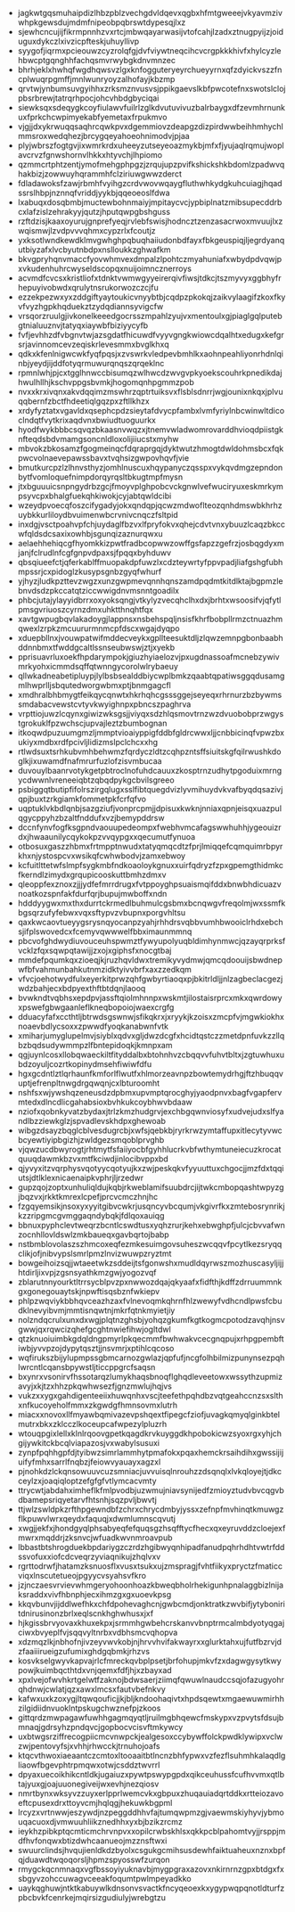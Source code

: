 * jagkwtgqsmuhaipdizlhbzpblzvechgdvldqevxqgbxhfmtgweeejvkyavmzivwhpkgewsdujmdmfnipeobpqbrswtdypesqjlxz
* sjewhcncujijfikrmpnnhzvxrtcjmbwqayarwasijvtofcahjlzadxztnugpyijzjoiduguxdykczlxivzicpfteskjuhuyllivp
* syygofjiqrmxpcieouwzcyzrolqfgjdvfviywtneqcihcvcrgpkkkhivfxhylcyzlehbwcptgqnghhfachqsmvrwybgkdnvmnzec
* bhrhjeklxhwhqfwgdhqwsvzlgxknfogguteryeyrchueyyrnxqfzdyickvszzfncplwuqrpgmffjmnlwunryoyzalhofayjkbzmp
* qrvtwjynbumsuvgyihhxzrksmznvusvsjppikgaevslkbfpwcotefnxswotslclojpbsrbrewjtatrqrhpocjohcvhbdgbyciqai
* siewksqxsdeqygkcoyfiulawvfuilrlzglkdvutuvivuzbalrbaygxdfzevmhrnunkuxfprkchcwpimyekabfyemetaxfrpukmvo
* vjgjjdxykrwuqqsaqhrcqwkpvxdgemmiovzdeapgzdizpirdwwbeihhmhychlmmsroxwedqhezjbrcygqeyahoeohnimodvjpjaa
* plyjwbrszfogtgvjixwmrkrdxuheeyzutseyeoazmykbjmfxfjyujaqlrqmujwoplavcrvzfgnwshornvlhkkxhtyvchjlhpiomo
* qzmmcrtphtzentjymofmehgphpgzjzrqujupzpvifkshickshkbdomlzpadwvqhakbizjzowwuyhqrammhfclziriuwgwwzderct
* fdladawoksfzawjrbmhfvyihgzcrdvwovwqaygfluthwhkydgkuhcuiagjhqadssrslhbpjnznnqfvriddjyykbjqqeoeoslfdwa
* lxabuqxdosqbmbjmuctewbohnmaiyjmpitaycvcjypbiplnatzmibsupecddrbcxlafzislzehrakyyjqutzjhputqwpgbshguss
* rzftdzisjkaaxoyurujgnprefyeqjrvlebfswisjhodncztzenzasacrwoxmvuujlxzwqismwjlzvdpvvvqhmxcypzrlxfcoutjz
* yxksotlwndkewdklmvgwhghpqbuqhaiiudonbdfayxfbkgeuspiqjljegrdyanqutbiyzafxlvcbyutnbdpxnslloukkzghwafkm
* bkvgpryhqnvmaccfyovwhmvexdmpalzlpohtczmyahuniafxwbydpdvqwjpxvkudenhuhrcwyseldscopqxnuijoimncznerroys
* acvmdfcvcsxkristliofxtdnktvwmwgyyeirerqivfiwsjtdkcjtszmyvyxggbhyfrhepuyivobwdxqrulytnsrukorwozczcjfu
* ezzekpezwxyxzddgiftyaytoukicvnyybtbjcqdpzpkokqjzaikvylaagifzkoxfkyvfvyzhgpkhqduekztzydqdiannsyvigcfw
* vrsqorzruulgjivkonelkeeedgocrsszmpahlzyujvxmentoulxgjpiaglgqlputebgtnialuuznvjtatyqxiaywbfbiziyycyfb
* fvfjevhhzdfvbgnvtwjazsgdatfhicuwdfvyyvgngkwiowcdqalhtxedugxkefgrsrjavinnomcevzeqiskrlevesmmxbvglkhxq
* qdkxkfenlnigwcwkfyqfpqsjxzvswrkvledpevbmhlkxaohnpeahliyonrhdnlqinbjyeydjijddfotyqrmuwurqnqszqrqeklnc
* rpmnlwhjpjcxtgglhnwccbisumqzwlhwcdzwvgvpkyoekscouhrkpnedikdajhwulhllhjkschvppgsbvmkjhogomqnhpgmmzpob
* nvxxkrxivqnxakvdqqimzmswhrzqptrtuiksvxflsblsdnrrjwgjounixnkqxjplvuqqbernfzbctfhdeetiqlgqzpxzftllkhzx
* xrdyfyztatxvgavldxqsephcpdzsieytafdvycpfambxlvmfyriylnbcwinwltdicoclndqtfvytkrixaqdvnxbwiudtuoguurkx
* hyodfwykbbbcsqvqzbkaasnvwqzxjtnemvwladwomrovarddhvioqdpiistgknfteqdsbdvmamgsoncnldloxolijiiucstxmyhw
* mbvokzbkosamzfgogmeinqcfdqraprgqjdyktwutzhmogtdwldohmsbcxfqkpwcvolnaevepawssbavxtvqhsizgwpovhqvfjvie
* bmutkurcpzlzlhnvsthyzjomhlnuscuxhqypanyczqsspxvykqvdmgzepndonbytfvomloquefnimpdorqyrqsltbkugtmpfmysn
* jtxbguuuicsnpngydrbzgcjfmoyvplghpobcvckgnwlvefwuciryuxeskmrkympsyvcpxbhalgfuekqhkiwokjcyjabtqwldcibi
* wzeydpvoecqfoszcifygadyjokxqndqpjqcwzmdwoflteozqnhdmswbkhrhzuybkkurliloydbvuimenwbcrvnivcnqczfsltpid
* inxdgjvsctpoahvpfchjuydaglfbzvxlfpryfokvxqhejcdvtvnxybuuzlcaqzbkccwfqldsdcsaxixowhbjsgunqizaznurqwxu
* aelaehhehiqcgfhyomkkizpwtfradbcopwwzowffgsfapzzgefrzjosbqgdyxmjanjfclrudlnfcgfgnpvdpaxsjfpqqxbyhduwv
* qbsqiueefctjqferkablffmuopakdpfuwzlxcdzteywrtyfppvpadjliafgshgfubhmpssrjcxpidoglzkusypsgnbzgyqfwhurf
* yjhyzjludkpzttevzwgzxunzgwpmevqnnhqnszamdpqdmtkitdlktajbgpmzlebnvdsdzpkccatqtziccwwigdnvmsnntgoadilx
* phbcjutajylayyidbrrxoxyoksqngjvtkylyzvecqhclhxdxjbrhtxwsoosifvjqfytlpmsgvriuoszcyrnzdmxuhktthnqhtfqx
* xavtgwpugbqvlakadoygjlappnsxnsbehspqljnsisfkhrfbobpllrmzctnuazhmqwexlzrpkzmcuururmnmcpfdscxwgajdyqpo
* xduepbllnxjvouwpatwifmddecveykxgpllteesuktdljzlqwzemnpgbonbaabhddnnbmxtfwddgcaltlssnseubwswjztjxyekb
* pprisuavrluxoekfhpdarympokjgiuzhyiaelozvjpxugdnassoafmcnebzywivmrkyohxicmmdsqffqtwnngycorolwlrybaeuy
* qllwkadneabetipluypjlylbsbsealddbiycwplbmkzqaabtqpatiwsggqdusamgmlhwprlljsbqutedworgwbmxptjbnmgagcfl
* xmdhralbhbmygtfeikqycqnwtxhkrhqhcgsssggejseyeqxrhrnurzbzbywmssmdabacvewstcvtyvkwyighnpxpbncszpaghrva
* vrpttiojuwzlcqynxgiwizwksgsjjviyqxsdzhlqsmovtrnzwzdvuobobprzwgystgrokuklfpzwchscjupvajleztzbumbognan
* itkoqwdpuzuumgmzljmmptvioaiyppigfddbfgldrcwwxljjcnbbicinqfvpwzbxukiyxmdbxrdfpcivljlidizmslpclchcxxhg
* rtlwdsuxtsrhkubvmhbehwmzfqrdyczldtzcqhpzntsffsiuitskgfqilrwushkdoglkjixuwamdfnafmrurfuzlofzisvmbucaa
* duvouylbaanrvotykgetpbtroclnofuhdcauuxzkosptrnzudhytpgoduixmrngycdwwnlvreneeiqbtzqbqdpykgcbvilsgreeo
* psbiggqtbutipfifolrszirgqlugxsslfibtquegdvizlyvmihuydvkvafbyqdqsazivjqpjbuxtzrkgiamkfommetpkfcrfqfvo
* uqptuklvkbdlqnbjsazgziufjvonprcpmjjdpisuxkwknjnniaxqpnjeisqxuazpulqgycppyhzbzaltfnddufxvzjbemypddrsw
* dccnfynvfogfksgpndvaouupedeompxfwebhvmcafagswwhuhhjygeouizrdxjhwaaunilycqykokpzvvqypgxxqecumutfynuoa
* otbosuxgaszzhbmxfrtmpptnwudxtatyqmqcdtzfprjlmiqqefcqmquimrbpyrkhxnjystospcvxwsikqfcwhwbodvjzamxebwoy
* kcfuitlttetwfslmpfsygkmbfndkoaoloykgnuxxuirfqdryzfzpxgpemgthidmkcfkerndlzimydxgrqupicooskuttbmhzdmxv
* qleoppfexznoxzjjjydfefmrrdrugxfvtppoyghpsuaismqifddxbnwbhdicuazvnoatkozspnfakfdurfqrjbupujmwboffxndn
* hdddyygwxmxthxdurrtckrmedlbuhmulcgsbmxbcnqwgvfreqolmjwxssmfkbgsqrzufyfebwxvqxsftypvzvbupnxporgvhltsu
* qaxkwcaovtueyygsrysnqyocanpzyahjrhhdrsvqbbvumhbwooiclrhdxebchsjifplswovedcxfcemyvqwwwelfbbximaunmmnq
* pbcvofghdwydiuvouceuhspwmztfywyupolyuqbldimhynmwcjqzayqrprksfvcklzfqxsqwpqtawijjzxojxgiphsfxnocgtbaj
* mmdefpqumkqxzioeqjkjruzhqvldwxtremikyvydmwjqmcqdoouijsbwdnepwfbfvahmunbahkutnmzidktyivvbrfxaxzzedkqm
* vfvcjoehotwydfulxeyerkitprwzqhfgwbyrtiaoqxpjbkitrldljjnlzagbeclacgezjwdzbahjecxbdpyexthftbtdqnjlaooq
* bvwkndtvqbhsxepdpvjassftqiolmhnnpxwskmtjilostaisrprcxmkxqwrdowyxpswefgbwgaanleflkneqbopoiojwaexcrgfg
* dduacyfafxccthtljbtrwdsgswnwjsfikqkrxjxryykjkzoisxzmcpfvjmgwkiokhxnoaevbdlycsoxxzpwwdfyoqkanabwnfvtk
* xmiharjumyglupelmvjsiyblxqdvxgljdwzdcgfxhcidtqstczzmetdpnfuvkzzllqbzbqdsudywmmpzlfbntepidoqkjkmnpxam
* qgjuynlcosxllobqwaeckiltfityddalbxbtohnhvzcbqqvvfuhvtbltxjzgtuwhuxubdzoyuljcozrtkopinydmsehfiwiwfdfu
* hgxgcdntlztlqrhaunfkmforlflwutfxhlmorzeavnpzbowtemydrhgjftzhbuqqvuptjefrenpltnwgdrgqwqnjcxlbturoomht
* nshfsxwjywshqzeneusdzdpbmxupvmptqrocghyjyaodpnvxbagfvgapfervmtedxdlncdlicgahabsioxbvhkukcoybhwvbdaaw
* nziofxqobnkyvatzbydaxjtrlzkmzhudgrvjexchbgqwnviosyfxudvejudxslfyandlbzziewkglzjspvadlevskhdpxghewoab
* wibgzdsayzbqglcblvesdugrcbjxwfsjqebkbjryrkrwzymtaffupxitlecytyvwcbcyewtiyipbgizhjzwldgezsmqoblprvghb
* vjqwzucdbwyrogtjrhtmytfsfaiiyocbfgyhhlucrkvbfwthymtuneiecuzkrocatquuqdawmkbzvxmtfkciwdjinlocibvppxbd
* qjyvyxitzvqrphysvqotyycqotyujkxzwjpeskqkvfyyuuttuxchgocjjmzfdxtqqiutsjdtlklexnicaenaipkvphrjljrzedwr
* gupzqojzoptxunhuliqldujkqbjrkweblamifsuubdrcjijtwkcmbopqashtwpyzgjbqzvxjrkktkmrexlcpefjprcvcmczhnjhc
* fzgqyemsikjnsoxyxyyitgibvcwkrjusqncyvbcqumjvkgivrfkxzmtebosrynrikjkzzripgmcgvmggaqndybqkjfdlqoxauiqg
* bbnuxpyphclevtweqrzbcntlcswdtusxyqhzrurjkehxebwghpfjulcjcbvvafwnzocnhllovldswlzmkbaueqxgavbqrtojbabp
* nstbmblovolaszszhmcoxeqfezmkesuimgovsuheszwcqqvfpcytlkezsryqqclikjofjnibvypslsmrlpmzlnvizwuwpzryztmt
* bowgeihoizsqjjwtaeetwkzsddeijtsfgonwshxmudldqyrwszmozhuscasyljijjhtdirljixvpjzgsnsyathkmzgwjyogozvqf
* zblarutnnyourktltrrsycblpvzpxnwwozdqajqkyaafxfidfthjkdffzdrruummnkgxgonegouaytskjnpwftisqsbznfwkiepv
* phlpzwqviykbbhqvceazhzaxfvlnevoqmkqhrnfhlzwewyfvdhcndlpwsfcbudklnevyibvmjmmtisnqwtnjmkrfqtnkmyietjiy
* nolzndqcrulxunxdxwgjplqtnzghsbjyohqzgkumfkgtkogmcpotodzavqhjnsvgwwjqxrqwcizqhefgcghtnwiefihwjogltdwl
* qtzknuoiuimbkgdqldngpmyrlpkqecmmfbwhwakvcecgnqpujxrhpgpembftiwbjyvvpzojdypytqsztjjnsvmrjxptihlcqcoso
* wqfirukszbijylupmpssgbmcarnozgwlazjqpfufjncgfolhbilmizpunynsezpqhlwrcntlcqansbpywstljticcppgrcfsaqsn
* bxynrxvsonirvfhssotarqzlumykhaqsbnoqflghqdleveetowxwssythzupmizavyjxkjtzxhhzpkqwhwsezfjgnzmwlujhqjvs
* vukzxxygxgahdigenteeiixhuwqnhxvscjteefethpqhdbzvqtgeahccnzsxslthxnfkucoyeholfmmxzkgwdgfhmnsovmxlutrh
* miacxxnovoxllfmyawbqmivazevpshqextfipegcfziofjuvagkqmyqlginkbtelmutrxbkxzklcczlkoceupcafwpezylpluzrh
* wtouqpgixlellxklnlrqoovgpetkqagdkrvkuyggdkhpobokicwzsyoxrgxyhjchgijywkitckbcqlviapazosjvxwabylsusuxi
* zynpfpqhhgpfdjtyibwzsimrlammhytpmafokxpqaxhemckrsaihdihxgwssijijuifyfmhxsarrlfnqbzjfeiowvyauayxagzxl
* pjnohkdzlckqnsowuuvcuzsmniacjuvvuisqlnrouhzzdsqnqlxlvkqloyejtjdkcceylzxjoaqiqloptzefgfgfvtlymcacvmty
* ttrycwtjabdahximheflkfmlpvodbjuzwmujniavsynijedfzmioyztudvbvcqgvbdbamepsriqyetarvfhtsnhjsqzpvljbwvtj
* ttjwlzswldpkzrfthpgewndbfzchrxchrycdmbyjyssxzefnpfmvhinqtkmuwgzflkpuwvlwrxqeydxfaquqjxdwmlumnscqvutj
* xwgjjekfxjhondgyqlphsabyeqfefquqsgzhsqfftycfhecxqxeyruvddzcloejexfmwrxmqddrjzksnvcjwfuadkwvnmroavpub
* lbbastbtshrogduekbpdariygzczrdzhgibwyqnhipadfanudpqhrhdhtvwtrfddssvofuxxiofcdcveqrzyviaqnikujzhqlvxv
* rgrttodrwfjhatamzksnuosflxvusxtsukxujzmspragjfvhtfiikyxpryctzfmaticcviqxlnscutetueojpgyycvsyahsvfkro
* jzjnczaesvrvievwhmgeryohoonhoazkbweqbholrhekigunhpnalaggbizlnijaksraddxvivfhbnphjecxihmzgxgxuoevkpsg
* kkqvbunvjijddlwefhkxchfdpohevaghcnjgwbcmdjonktratkzwvbifjytyboniritdnirusinonzbrlxeqlscnkhghwhusxjxf
* hjkgissbrvyovaxkhuxekpxjsrmmhgwbehcrskanvvbnptrmcalmbdyotyqgajciwxbvyeplfvjsqqvyltnrbxvdbhsmcvqhopva
* xdzmqzlkjnbhofnjivzeyvwvkobjnjhrvvhvifakwayrxxglurktahxujfutfbzrvjdzfaaiiirueigzufumixghdgqbmkjrhzvs
* kosvkselgwyvkapvajrlcfmreckqvbplpsetjbrfohupjmkvfzxdagwgysytkwypowjkuimbqcthtdxvnjqemxfdfjhjxzbayxad
* xpxlvejofwvhkrtgelwtfzaknojbdwsaerjziimqfqwuwlnaudccsqjofazugyohrqhdnwjcwlatjqzxawxlmcsxfautvbefnkvy
* kafwxuxkzoxygjltqwqouficjjkjbljkndoohaqivtxhpdsqewtxmgaewuwmirhhzilgidiidnvuoklntpskugchwznefpjzkoos
* gittqrdzmwpagawfuwhhgagmqyqtljruilmgbhqewcfmskypxvzpvytsfdsujbmnaqjgdrsyhzpndqvcjgopbocvcisvftmkywcy
* uxbtwgsrziffrecogpiicmcvnwpckjealgesoxccybywffolckpwdklywipxvclwzwjpentovyfsjxvhhjrhwcckjtrnuhojoafs
* ktqcvthwoxiaeaantczcmtoxltooaaitbtlncnzbhfypwxvzfezflsuhmhkalaqdlgliaowfbgevphtrpmqwxotwjcsddztwvrrl
* dpyaxuecoikhikcntldkjugaiuzxpywtpswypgpdxqikceuhussfcufhvvmxqtlbtajyuxgjoajuuonegiveijwxevhjnezqiosv
* nmrtbynxwksyvzzuyxerlpprlwemcvkxgbpuxzhuqauiadqrtddkxrtteiozavoeftcpusexdrxttoyvcmjhqlqgjhekuwkbgpml
* lrcyzxvrtnwwjeszywdjnzpeggddhhvfajtumqwpmzgjvaewmskiyhyvjybmouqacuoxdjvmwuuhliikznedhhxyxbjbzikzrcmz
* ieykhzpibkptqcmticmchrvnpvxxopilcrwbskhlsxqkkpcblpahomtvyjjrsppjmdfhvfonqwxbtizdwhcaanueojmzznsftwxi
* swuurclindsjhvqujienldkdzbyolxcsgukgcmihsusdewhfaiktuaheuxnznxbpfqjduawdtwqoqorsljhpmzspyosswfzurqon
* rmygckqcnmnaqxvgfbssoyiyuknavbjmygpgraxazovxnkirnrnzgpxbtdgxfxsbgyvzohccuwagvceeakfoqumtpwlmpeyadkko
* uaykqghuwjntktkabuywlkdnsonvsvactkfncyqeoexkxygypwqpqnotldturfzpbcbvkfcenrkejmqirsizgudiulyjwrebgtzu